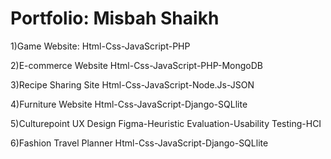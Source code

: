 # Portfolio: Misbah Shaikh

1)Game Website:
Html-Css-JavaScript-PHP

2)E-commerce Website
Html-Css-JavaScript-PHP-MongoDB

3)Recipe Sharing Site
Html-Css-JavaScript-Node.Js-JSON

4)Furniture Website
Html-Css-JavaScript-Django-SQLlite

5)Culturepoint UX Design
Figma-Heuristic Evaluation-Usability Testing-HCI

6)Fashion Travel Planner
Html-Css-JavaScript-Django-SQLlite
